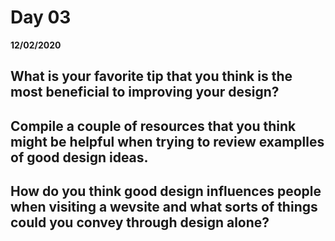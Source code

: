 # Day 03
__12/02/2020__

## What is your favorite tip that you think is the most beneficial to improving your design?



## Compile a couple of resources that you think might be helpful when trying to review examplles of good design ideas.



## How do you think good design influences people when visiting a wevsite and what sorts of things could you convey through design alone?


